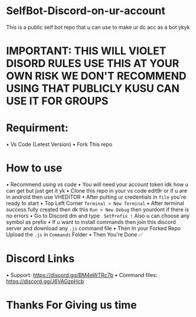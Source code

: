 # SelfBot-Discord-on-ur-account
This is a public self bot repo that u can use to make ur dc acc as a bot ykyk
# IMPORTANT: THIS WILL VIOLET DISORD RULES USE THIS AT YOUR OWN RISK WE DON'T RECOMMEND USING THAT PUBLICLY KUSU CAN USE IT FOR GROUPS

# Requirment:

• Vs Code (Letest Version)
• Fork This repo

# How to use

• Recommend using vs code
• You will need your account token idk how u can get but just get it yk
• Clone this repo in your vs code edit9r or if u are in android then use VHEDITOR 
• After putting ur credentials in ```file``` you're ready to start
• Top Left Corner ```Terminal > New Terminal``` 
• After terminal success fully created then dk this ```Run > New Debug``` then yourdont if there is no errors
• Go to Discord dm and type ``` SetPrefix !``` Also u can choose any symbol as prefix
• If u want to install commands then join this discord server and download any ``.js`` command file
• Then In your Forked Repo Upload the ```.js``` in ```Commands``` Folder 
• Then You're Done ✅

# Discord Links

• Support: https://discord.gg/BM4eWTRc7b
• Command files: https://discord.gg/J6VAGzpHcb


# Thanks For Giving us time
